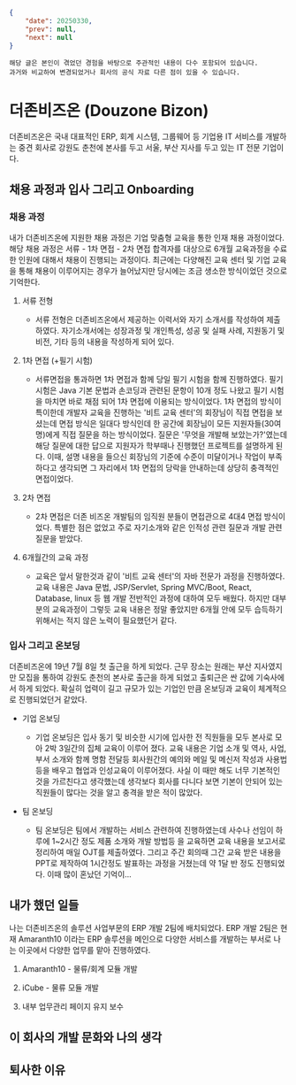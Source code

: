 ```json
{
    "date": 20250330,
    "prev": null,
    "next": null
}
```

```
해당 글은 본인이 겪었던 경험을 바탕으로 주관적인 내용이 다수 포함되어 있습니다.
과거와 비교하여 변경되었거나 회사의 공식 자료 다른 점이 있을 수 있습니다.
```

# 더존비즈온 (Douzone Bizon)
더존비즈온은 국내 대표적인 ERP, 회계 시스템, 그룹웨어 등 기업용 IT 서비스를 개발하는 중견 회사로 강원도 춘천에 본사를 두고 서울, 부산 지사를 두고 있는 IT 전문 기업이다.

## 채용 과정과 입사 그리고 Onboarding
### 채용 과정
내가 더존비즈온에 지원한 채용 과정은 기업 맞춤형 교육을 통한 인재 채용 과정이었다.
해당 채용 과정은 서류 - 1차 면접 - 2차 면접 합격자를 대상으로 6개월 교육과정을 수료한 인원에 대해서 채용이 진행되는 과정이다. 최근에는 다양해진 교육 센터 및 기업 교육을 통해 채용이 이루어지는 경우가 늘어났지만 당시에는 조금 생소한 방식이었던 것으로 기억한다.

1. 서류 전형
    - 서류 전형은 더존비즈온에서 제공하는 이력서와 자기 소개서를 작성하여 제출하였다.
    자기소개서에는 성장과정 및 개인특성, 성공 및 실패 사례, 지원동기 및 비전, 기타 등의 내용을 작성하게 되어 있다.

1. 1차 면접 (+필기 시험)
    - 서류면접을 통과하면 1차 면접과 함께 당일 필기 시험을 함께 진행하였다. 필기 시험은 Java 기본 문법과 손코딩과 관련된 문항이 10개 정도 나왔고 필기 시험을 마치면 바로 채점 되어 1차 면접에 이용되는 방식이었다.
    1차 면접의 방식이 특이한데 개발자 교육을 진행하는 '비트 교육 센터'의 회장님이 직접 면접을 보셨는데 면접 방식은 일대다 방식인데 한 공간에 회장님이 모든 지원자들(30여명)에게 직접 질문을 하는 방식이었다.
    질문은 '무엇을 개발해 보았는가?'였는데 해당 질문에 대한 답으로 지원자가 학부때나 진행했던 프로젝트를 설명하게 된다.
    이때, 설명 내용을 들으신 회장님의 기준에 수준이 미달이거나 작업이 부족하다고 생각되면 그 자리에서 1차 면접의 당락을 안내하는데 상당히 충격적인 면접이었다.

1. 2차 면접 
    - 2차 면접은 더존 비즈온 개발팀의 임직원 분들이 면접관으로 4대4 면접 방식이었다.
    특별한 점은 없었고 주로 자기소개와 같은 인적성 관련 질문과 개발 관련 질문을 받았다.

1. 6개월간의 교육 과정
    - 교육은 앞서 말한것과 같이 '비트 교육 센터'의 자바 전문가 과정을 진행하였다. 교육 내용은 Java 문법, JSP/Servlet, Spring MVC/Boot, React, Database, linux 등 웹 개발 전반적인 과정에 대하여 모두 배웠다. 하지만 대부분의 교육과정이 그렇듯 교육 내용은 정말 좋았지만 6개월 안에 모두 습득하기 위해서는 적지 않은 노력이 필요했던거 같다.

### 입사 그리고 온보딩
더존비즈온에 19년 7월 8일 첫 출근을 하게 되었다.
근무 장소는 원래는 부산 지사였지만 모집을 통하여 강원도 춘천의 본사로 출근을 하게 되었고 출퇴근은 싼 값에 기숙사에서 하게 되었다.
확실히 업력이 길고 규모가 있는 기업인 만큼 온보딩과 교육이 체계적으로 진행되었던거 같았다.

- 기업 온보딩
    - 기업 온보딩은 입사 동기 및 비슷한 시기에 입사한 전 직원들을 모두 본사로 모아 2박 3일간의 집체 교육이 이루어 졌다.
    교육 내용은 기업 소개 및 역사, 사업, 부서 소개와 함께 명함 전달등 회사원간의 예의와 메일 및 메신저 작성과 사용법 등을 배우고 협업과 인성교육이 이루어졌다.
    사실 이 때만 해도 너무 기본적인 것을 가르친다고 생각했는데 생각보다 회사를 다니다 보면 기본이 안되어 있는 직원들이 많다는 것을 알고 충격을 받은 적이 많았다.

- 팀 온보딩
    - 팀 온보딩은 팀에서 개발하는 서비스 관련하여 진행하였는데 사수나 선임이 하루에 1~2시간 정도 제품 소개와 개발 방법등 을 교육하면 교육 내용을 보고서로 정리하여 매일 OJT를 제출하였다. 그리고 주간 회의때 그간 교육 받은 내용을 PPT로 제작하여 1시간정도 발표하는 과정을 거쳤는데 약 1달 반 정도 진행되었다.
    이때 많이 혼났던 기억이...
    

## 내가 했던 일들
나는 더존비즈온의 솔루션 사업부문의 ERP 개발 2팀에 배치되었다.
ERP 개발 2팀은 현재 Amaranth10 이라는 ERP 솔루션을 메인으로 다양한 서비스를 개발하는 부서로 나는 이곳에서 다양한 업무를 맡아 진행하였다.

1. Amaranth10 - 물류/회계 모듈 개발

2. iCube - 물류 모듈 개발

3. 내부 업무관리 페이지 유지 보수


## 이 회사의 개발 문화와 나의 생각


## 퇴사한 이유